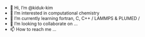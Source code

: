 - 👋 Hi, I’m @kiduk-kim
- 👀 I’m interested in computational chemistry
- 🌱 I’m currently learning fortran, C, C++ / LAMMPS & PLUMED / 
- 💞️ I’m looking to collaborate on ...
- 📫 How to reach me ...

<!---
kiduk-kim/kiduk-kim is a ✨ special ✨ repository because its `README.md` (this file) appears on your GitHub profile.
You can click the Preview link to take a look at your changes.
--->
